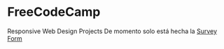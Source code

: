 # FreeCodeCamp
 Responsive Web Design Projects
De momento solo está hecha la [Survey Form](https://selienyorbandi.github.io/FreeCodeCamp/Proyects/Survey_Form/index.html)
